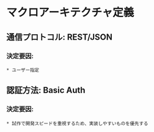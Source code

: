 # マクロアーキテクチャ定義
## 通信プロトコル: REST/JSON
### 決定要因:
    * ユーザー指定

## 認証方法: Basic Auth
### 決定要因:
    * 試作で開発スピードを重視するため、実装しやすいものを優先する
